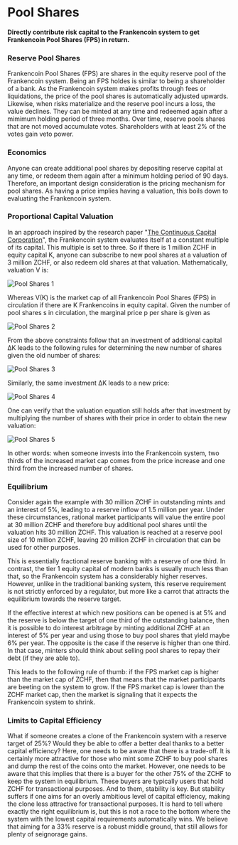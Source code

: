 # Pool Shares

**Directly contribute risk capital to the Frankencoin system to get Frankencoin
  Pool Shares (FPS) in return.**

### Reserve Pool Shares

Frankencoin Pool Shares (FPS) are shares in the equity reserve pool of the Frankencoin system. Being an FPS holdes is similar to being a shareholder of a bank. As the Frankencoin system makes profits through fees or liquidations, the price of the pool shares is automatically adjusted upwards. Likewise, when risks materialize and the reserve pool incurs a loss, the value declines. They can be minted at any time and redeemed again after a mimimum holding period of three months. Over time, reserve pools shares that are not moved accumulate votes. Shareholders with at least 2% of the votes gain veto power.

### Economics

Anyone can create additional pool shares by depositing reserve capital at any time, or redeem them again after a minimum holding period of 90 days. Therefore, an important design consideration is the pricing mechanism for pool shares. As having a price implies having a valuation, this boils down to evaluating the Frankencoin system.

### Proportional Capital Valuation

In an approach inspired by the research paper "[The Continuous Capital Corporation](https://papers.ssrn.com/sol3/papers.cfm?abstract\_id=4189472)", the Frankencoin system evaluates itself at a constant multiple of its capital. This multiple is set to three. So if there is 1 million ZCHF in equity capital K, anyone can subscribe to new pool shares at a valuation of 3 million ZCHF, or also redeem old shares at that valuation. Mathematically, valuation V is:

![Pool Shares 1](https://github.com/DFXswiss/frankencoin-docu/assets/169650174/456ba802-0111-40f4-a74e-ebcf84567ffb)

Whereas V(K) is the market cap of all Frankencoin Pool Shares (FPS) in circulation if there are K Frankencoins in equity capital. Given the number of pool shares s in circulation, the marginal price p per share is given as

![Pool Shares 2](https://github.com/DFXswiss/frankencoin-docu/assets/169650174/4b2b25c8-8884-4074-a840-b1b385ad3ef2)

From the above constraints follow that an investment of additional capital ΔK leads to the following rules for determining the new number of shares given the old number of shares:

![Pool Shares 3 ](https://github.com/DFXswiss/frankencoin-docu/assets/169650174/e141897e-fd87-446e-8f1a-457488982808)


Similarly, the same investment ΔK leads to a new price:

![Pool Shares 4](https://github.com/DFXswiss/frankencoin-docu/assets/169650174/fc86e5c9-1fd6-491f-96e1-2f77511bfeae)


One can verify that the valuation equation still holds after that investment by multiplying the number of shares with their price in order to obtain the new valuation:

![Pool Shares 5](https://github.com/DFXswiss/frankencoin-docu/assets/169650174/464f5e6d-721e-4b34-b491-e11fb079030b)


In other words: when someone invests into the Frankencoin system, two thirds of the increased market cap comes from the price increase and one third from the increased number of shares.

### Equilibrium

Consider again the example with 30 million ZCHF in outstanding mints and an interest of 5%, leading to a reserve inflow of 1.5 million per year. Under these circumstances, rational market participants will value the entire pool at 30 million ZCHF and therefore buy additional pool shares until the valuation hits 30 million ZCHF. This valuation is reached at a reserve pool size of 10 million ZCHF, leaving 20 million ZCHF in circulation that can be used for other purposes.

This is essentially fractional reserve banking with a reserve of one third. In contrast, the tier 1 equity capital of modern banks is usually much less than that, so the Frankencoin system has a considerably higher reserves. However, unlike in the traditional banking system, this reserve requirement is not strictly enforced by a regulator, but more like a carrot that attracts the equilibrium towards the reserve target.

If the effective interest at which new positions can be opened is at 5% and the reserve is below the target of one third of the outstanding balance, then it is possible to do interest arbitrage by minting additional ZCHF at an interest of 5% per year and using those to buy pool shares that yield maybe 6% per year. The opposite is the case if the reserve is higher than one third. In that case, minters should think about selling pool shares to repay their debt (if they are able to).

This leads to the following rule of thumb: if the FPS market cap is higher than the market cap of ZCHF, then that means that the market participants are beeting on the system to grow. If the FPS market cap is lower than the ZCHF market cap, then the market is signaling that it expects the Frankencoin system to shrink.

### Limits to Capital Efficiency

What if someone creates a clone of the Frankencoin system with a reserve target of 25%? Would they be able to offer a better deal thanks to a better capital efficiency? Here, one needs to be aware that there is a trade-off. It is certainly more attractive for those who mint some ZCHF to buy pool shares and dump the rest of the coins onto the market. However, one needs to be aware that this implies that there is a buyer for the other 75% of the ZCHF to keep the system in equilibrium. These buyers are typically users that hold ZCHF for transactional purposes. And to them, stability is key. But stability suffers if one aims for an overly ambitious level of capital efficiency, making the clone less attractive for transactional purposes. It is hard to tell where exactly the right equilibrium is, but this is not a race to the bottom where the system with the lowest capital requirements automatically wins. We believe that aiming for a 33% reserve is a robust middle ground, that still allows for plenty of seignorage gains.
